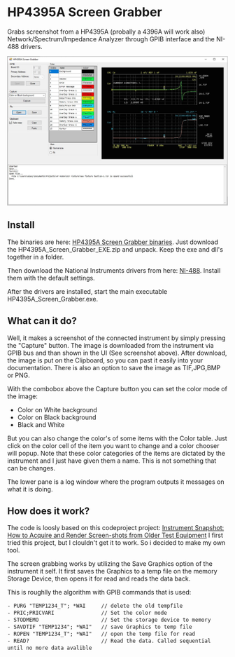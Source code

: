 # HP4395A Screen Grabber

Grabs screenshot from a HP4395A (probally a 4396A will work also) Network/Spectrum/Impedance Analyzer through  GPIB interface and the NI-488 drivers.

![Screenshot](Images/Screenshot1.JPEG)

## Install

The binaries are here: [HP4395A Screen Grabber binaries](https://github.com/Lexy1972/HP4395A_Screen_Grabber/releases/tag/1.0). Just download the HP4395A_Screen_Grabber_EXE.zip and unpack. Keep the exe and dll's together in a folder.

Then download the National Instruments drivers from here: [NI-488](https://www.ni.com/nl-nl/support/downloads/drivers/download.ni-488-2.html#442610). Install them with the default settings.

After the drivers are installed, start the main executable HP4395A_Screen_Grabber.exe.

## What can it do?

Well, it makes a screenshot of the connected instrument by simply pressing the "Capture" button. The image is downloaded from the instrument via GPIB bus and than shown in the UI (See screenshot above). After download, the image is put on the Clipboard, so you can past it easily into your documentation. There is also an option to save the image as TIF,JPG,BMP or PNG.

With the combobox above the Capture button you can set the color mode of the image:

- Color on White background
- Color on Black background
- Black and White

But you can also change the color's of some items with the Color table. Just click on the color cell of the item you want to change and a color chooser will popup.
Note that these color categories of the items are dictated by the instrument and I just have given them a name. This is not something that can be changes. 

The lower pane is a log window where the program outputs it messages on what it is doing.

## How does it work?

The code is loosly based on this codeproject project: [Instrument Snapshot: How to Acquire and Render Screen-shots from Older Test Equipment](https://www.codeproject.com/Articles/872469/Instrument-Snapshot-How-to-Acquire-and-Render-Scre) 
I first tried this project, but I clouldn't get it to work. So i decided to make my own tool.

The screen grabbing works by utilizing the Save Graphics option of the instrument it self. It first saves the Graphics to a temp file on the memory Storage Device, then opens it for read and reads the data back.

This is roughlly the algorithm with GPIB commands that is used:
```
- PURG "TEMP1234_T"; *WAI     // delete the old tempfile
- PRIC;PRICVARI               // Set the color mode
- STODMEMO                    // Set the storage device to memory
- SAVDTIF "TEMP1234"; *WAI"   // save Graphics to temp file
- ROPEN "TEMP1234_T"; *WAI"   // open the temp file for read
- READ?                       // Read the data. Called sequential until no more data avalible
```


